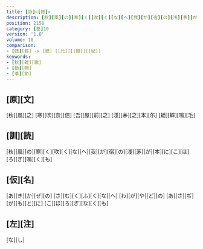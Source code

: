 ```yaml
---
title: [詠]<[蟋]>
description: [秋][風][の][寒][く][吹][く][な][へ][我][が][宿][の][浅][茅][が][本][に][こ][ほ][ろ][ぎ][鳴][く][も]
position: 2158
category: [巻]10
version: '1.0'
volume: 10
comparison:
- [蟋][蟀] -> [蟋] [[元]][[類]][[紀]]
keywords:
- [秋][雑][歌]
- [動][物]
- [季][節]
---
```


## [原][文]

[秋][風][之] [寒][吹][奈][倍] [吾][屋][前][之] [淺][茅][之][本][尓] [蟋][蟀][鳴][毛]

## [訓][読]

[秋][風][の][寒][く][吹][く][な][へ][我][が][宿][の][浅][茅][が][本][に][こ][ほ][ろ][ぎ][鳴][く][も]

## [仮][名]

[あ][き][か][ぜ][の] [さ][む][く][ふ][く][な][へ] [わ][が][や][ど][の] [あ][さ][ぢ][が][も][と][に] [こ][ほ][ろ][ぎ][な][く][も]

## [左][注]

[な][し]
